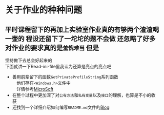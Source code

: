 关于作业的种种问题
========================
平时课程留下的再加上实验室作业真的有够两个渣渣喝一壶的
程设还留下了一坨坨的题不会做
还忽略了好多对作业的要求真的是`羞愧难当`
但是
------------------------
坚持做下去总会好起来的<br>
下面就讲一下Read-ini-file里我认为还算是亮点的亮点吧<br>
* 善用前辈留下的函数`GetPrivateProfileString`系列函数<br>
　他们存在`<Windows.h>`文件中<br>
　详情参考[MicroSoft](https://msdn.microsoft.com/en-us/library/ms724353(VS.85).aspx)
* 在整个过程中更加深了对`公有方法`和`私有变量`以及`接口`的理解，也算是不小的收获
* 还找到一个详细介绍如何编写`README.md`文件的[Blog](http://blog.csdn.net/kaitiren/article/details/38513715)
